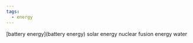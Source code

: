 ```yaml
---
tags:
  - energy
---
```

[battery energy](battery energy)
solar energy 
nuclear fusion energy 
water 